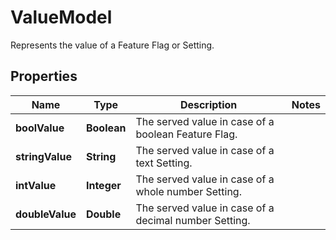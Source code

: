 

# ValueModel

Represents the value of a Feature Flag or Setting.

## Properties

| Name | Type | Description | Notes |
|------------ | ------------- | ------------- | -------------|
|**boolValue** | **Boolean** | The served value in case of a boolean Feature Flag. |  |
|**stringValue** | **String** | The served value in case of a text Setting. |  |
|**intValue** | **Integer** | The served value in case of a whole number Setting. |  |
|**doubleValue** | **Double** | The served value in case of a decimal number Setting. |  |



